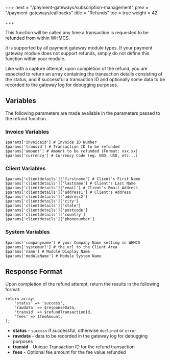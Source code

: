 +++
next = "/payment-gateways/subscription-management"
prev = "/payment-gateways/callbacks"
title = "Refunds"
toc = true
weight = 42

+++

This function will be called any time a transaction is requested to be refunded from within WHMCS.

It is supported by all payment gateway module types.  If your payment gateway module does not support refunds, simply do not define this function within your module.

Like with a capture attempt, upon completion of the refund, you are expected to return an array containing the transaction details consisting of the status, and if successful a transaction ID and optionally some data to be recorded to the gateway log for debugging purposes.

## Variables

The following parameters are made available in the parameters passed to the refund function.

### Invoice Variables
```
$params['invoiceid'] # Invoice ID Number
$params['transid'] # Transaction ID to be refunded
$params['amount'] # Amount to be refunded (Format: xxx.xx)
$params['currency'] # Currency Code (eg. GBD, USD, etc...)
```
### Client Variables
```
$params['clientdetails']['firstname'] # Client's First Name
$params['clientdetails']['lastname'] # Client's Last Name
$params['clientdetails']['email'] # Client's Email Address
$params['clientdetails']['address1'] # Client's Address
$params['clientdetails']['address2']
$params['clientdetails']['city']
$params['clientdetails']['state']
$params['clientdetails']['postcode']
$params['clientdetails']['country']
$params['clientdetails']['phonenumber']
```

### System Variables
```
$params['companyname'] # your Company Name setting in WHMCS
$params['systemurl'] # the url to the Client Area
$params['name'] # Module Display Name
$params['moduleName'] # Module System Name
```

## Response Format

Upon completion of the refund attempt, return the results in the following format:

```
return array(
    'status' => 'success',
    'rawdata' => $responseData,
    'transid' => $refundTransactionId,
    'fees' => $feeAmount,
);
```

* **status** - `success` if successful, otherwise `declined` or `error`
* **rawdata** - data to be recorded in the gateway log for debugging purposes
* **transid** - Unique Transaction ID for the refund transaction
* **fees** - Optional fee amount for the fee value refunded
